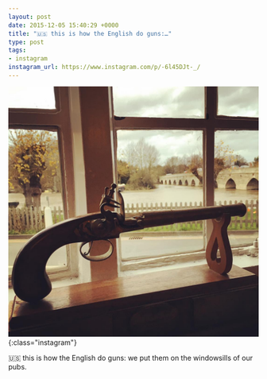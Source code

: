 ```yaml
---
layout: post
date: 2015-12-05 15:40:29 +0000
title: "🇺🇸 this is how the English do guns:…"
type: post
tags:
- instagram
instagram_url: https://www.instagram.com/p/-6l45DJt-_/
---
```


![Instagram - -6l45DJt-_](/assets/-6l45DJt-_.jpg){:class="instagram"}

🇺🇸 this is how the English do guns: we put them on the windowsills of our pubs.
